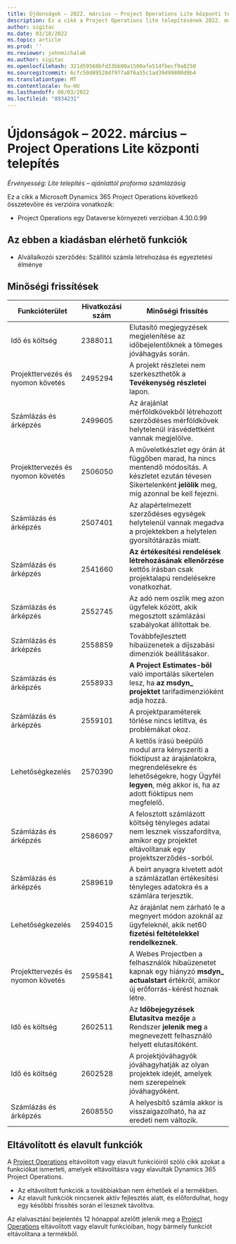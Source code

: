 ```yaml
---
title: Újdonságok – 2022. március – Project Operations Lite központi telepítés
description: Ez a cikk a Project Operations lite telepítésének 2022. márciusi kiadásában elérhető minőségi frissítésekről nyújt tájékoztatást.
author: sigitac
ms.date: 03/18/2022
ms.topic: article
ms.prod: ''
ms.reviewer: johnmichalak
ms.author: sigitac
ms.openlocfilehash: 321d59568bfd33bb00a1500afe514fbecf9a0250
ms.sourcegitcommit: 6cfc50d89528df977a8f6a55c1ad39d99800d9b4
ms.translationtype: MT
ms.contentlocale: hu-HU
ms.lasthandoff: 06/03/2022
ms.locfileid: "8934231"
---
```

# <a name="whats-new-march-2022---project-operations-lite-deployment"></a>Újdonságok – 2022. március – Project Operations Lite központi telepítés

_Érvényesség: Lite telepítés – ajánlattól proforma számlázásig_

Ez a cikk a Microsoft Dynamics 365 Project Operations következő összetevőire és verzióira vonatkozik:

- Project Operations egy Dataverse környezeti verzióban 4.30.0.99

## <a name="features-included-in-this-release"></a>Az ebben a kiadásban elérhető funkciók

- Alvállalkozói szerződés: Szállítói számla létrehozása és egyeztetési élménye

## <a name="quality-updates"></a>Minőségi frissítések

| Funkcióterület | Hivatkozási szám | Minőségi frissítés |
| --- | --- | --- |
| Idő és költség | 2388011 | Elutasító megjegyzések megjelenítése az időbejelentőknek a tömeges jóváhagyás során. |
| Projekttervezés és nyomon követés | 2495294 | A projekt részletei nem szerkeszthetők a **Tevékenység részletei** lapon. |
| Számlázás és árképzés | 2499605 | Az árajánlat mérföldkövekből létrehozott szerződéses mérföldkövek helytelenül írásvédettként vannak megjelölve. |
| Projekttervezés és nyomon követés | 2506050 | A műveletkészlet egy órán át függőben marad, ha nincs mentendő módosítás. A készletet ezután tévesen Sikertelenként **jelölik** meg, míg azonnal be kell fejezni. |
| Számlázás és árképzés | 2507401 | Az alapértelmezett szerződéses egységek helytelenül vannak megadva a projektekben a helytelen gyorsítótárazás miatt. |
| Számlázás és árképzés | 2541660 | **Az értékesítési rendelések létrehozásának ellenőrzése** kettős írásban csak projektalapú rendelésekre vonatkozhat. |
| Számlázás és árképzés | 2552745 | Az adó nem oszlik meg azon ügyfelek között, akik megosztott számlázási szabályokat állítottak be. |
| Számlázás és árképzés | 2558859 | Továbbfejlesztett hibaüzenetek a díjszabási dimenziók beállításakor. |
| Számlázás és árképzés | 2558933 | **A Project Estimates-ből** való importálás sikertelen lesz, ha **az msdyn\_ projektet** tarifadimenzióként adja hozzá. |
| Számlázás és árképzés | 2559101 | A projektparaméterek törlése nincs letiltva, és problémákat okoz. |
|   Lehetőségkezelés | 2570390 | A kettős írású beépülő modul arra kényszeríti a fióktípust az árajánlatokra, megrendelésekre és lehetőségekre, hogy Ügyfél **legyen**, még akkor is, ha az adott fióktípus nem megfelelő. |
| Számlázás és árképzés | 2586097 | A felosztott számlázott költség tényleges adatai nem lesznek visszafordítva, amikor egy projektet eltávolítanak egy projektszerződés-sorból. |
| Számlázás és árképzés | 2589619 | A beírt anyagra kivetett adót a számlázatlan értékesítési tényleges adatokra és a számlára terjesztik. |
|   Lehetőségkezelés | 2594015 | Az árajánlat nem zárható le a megnyert módon azoknál az ügyfeleknél, akik net60 **fizetési feltételekkel rendelkeznek**. |
| Projekttervezés és nyomon követés | 2595841 | A Webes Projectben a felhasználók hibaüzenetet kapnak egy hiányzó **msdyn\_ actualstart** értékről, amikor új erőforrás-kérést hoznak létre. |
| Idő és költség | 2602511 | Az **Időbejegyzések Elutasítva mezője** a Rendszer **jelenik meg** a megnevezett felhasználó helyett elutasítóként. |
| Idő és költség | 2602528 | A projektjóváhagyók jóváhagyhatják az olyan projektek idejét, amelyek nem szerepelnek jóváhagyóként. |
| Számlázás és árképzés | 2608550 | A helyesbítő számla akkor is visszaigazolható, ha az eredeti nem változik. |

## <a name="removed-and-deprecated-features"></a>Eltávolított és elavult funkciók

A [Project Operations](../../whats-new/removed-depreciated-features-project.md) eltávolított vagy elavult funkcióiról szóló cikk azokat a funkciókat ismerteti, amelyek eltávolításra vagy elavultak Dynamics 365 Project Operations.

- Az eltávolított funkciók a továbbiakban nem érhetőek el a termékben.
- Az elavult funkciók nincsenek aktív fejlesztés alatt, és előfordulhat, hogy egy későbbi frissítés során el lesznek távolítva.

Az elalvasztási bejelentés 12 hónappal azelőtt jelenik meg a [Project Operations](../../whats-new/removed-depreciated-features-project.md) eltávolított vagy elavult funkcióiban, hogy bármely funkciót eltávolítana a termékből.
